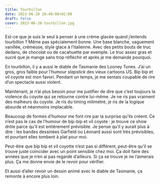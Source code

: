 ```yaml
---
title: Tourbillon
date: 2023-06-28 10:49:08+02:00
draft: false
cover: 2023-06-28-tourbillon.jpg
---
```


Est-ce que je suis le seul à penser à une crème glacée quand j’entends tourbillon ? Même pas spécialement bonne. Une base blanche, vaguement vanillée, crémeuse, style glace à l’italienne. Avec des petits bouts de truc dedans, de chocolat ou de cacahuette par exemple. Le truc assez gras et sucré que je mange sans trop réfléchir et après je me demande pourquoi.

En tourbillon, il y a aussi le diable de Tasmanie des Looney Tunes. J’ai un gros, gros faible pour l’humour _slapstick_ des vieux cartoons US. Bip bip et vil coyote est mon favori. Pendant un temps, je me sentais coupable de rire d’un spectacle aussi violent.

Maintenant, je n’ai plus besoin pour me justifier de dire que c’est toujours la violence du coyote qui se retourne contre lui-même. Je ne ris pas vraiment des malheurs du coyote. Je ris du timing milimétré, je ris de la logique absurde et néanmoins implacable.

Beaucoup de formes d’humour me font rire par la surprise qu’ils créent. Ce n’est pas le cas de l’humour de bip-bip et vil coyote : je trouve ce show drôle parce qu’il est entièrement prévisible. Je pense qu’il y aurait plus à dire : les bandes dessinées Garfield ou Léonard aussi sont très prévisibles, et pourtant elles tombent à plat pour moi.

Peut-être que bip bip et vil coyotte n’est pas si différent, peut-être qu’il se trouve juste coïncider avec un point sensible chez moi. Ça doit faire des années que je n’en ai pas regardé d’ailleurs. Si ça se trouve je ne l’aimerais plus. Ça me donne envie de le revoir pour vérifier.

Et aussi d’aller revoir un dessin animé avec le diable de Tasmanie, ça remonte à encore plus loin.
